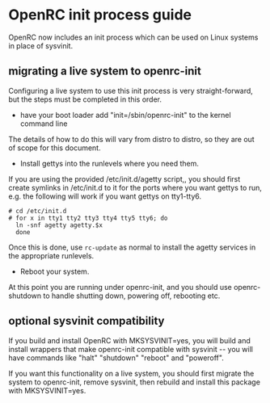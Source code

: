 # OpenRC init process guide

OpenRC now includes an init process which can be used on Linux systems
in place of sysvinit.

## migrating a live system to openrc-init

Configuring a live system to use this init process is very
straight-forward, but the steps must be completed in this order.

* have your boot loader add "init=/sbin/openrc-init" to the kernel command line

The details of how to do this will vary from distro to distro, so they are
out of scope for this document.

* Install gettys into the runlevels where you need them.

If you are using the provided /etc/init.d/agetty script,, you should
first create symlinks in /etc/init.d to it for the ports where you
want gettys to run, e.g. the following will work if you want gettys on
tty1-tty6.

```
# cd /etc/init.d
# for x in tty1 tty2 tty3 tty4 tty5 tty6; do
  ln -snf agetty agetty.$x
  done
```

Once this is done, use ```rc-update``` as normal to install the agetty
services in the appropriate runlevels.

* Reboot your system.

At this point you are running under openrc-init, and you should use
openrc-shutdown to handle shutting down, powering off, rebooting etc.

## optional sysvinit compatibility

If you build and install OpenRC with MKSYSVINIT=yes, you will build and install
wrappers that make openrc-init compatible with sysvinit -- you will have
commands like "halt" "shutdown" "reboot" and "poweroff".

If you want this functionality on a live system, you should first
migrate the system to openrc-init, remove sysvinit, then rebuild and
install this package with MKSYSVINIT=yes.

